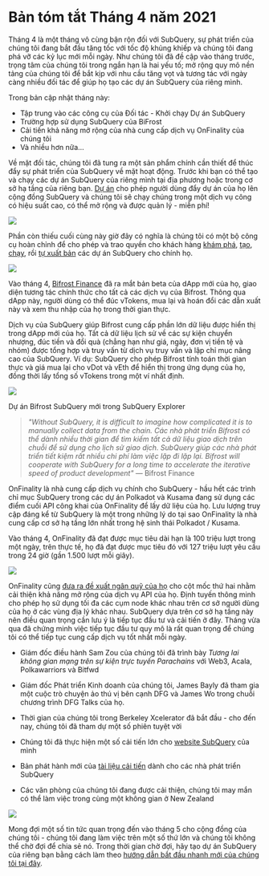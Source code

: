# Bản tóm tắt Tháng 4 năm 2021

Tháng 4 là một tháng vô cùng bận rộn đối với SubQuery, sự phát triển của chúng tôi đang bắt đầu tăng tốc với tốc độ khủng khiếp và chúng tôi đang phá vỡ các kỷ lục mới mỗi ngày. Như chúng tôi đã đề cập vào tháng trước, trọng tâm của chúng tôi trong ngắn hạn là hai yếu tố; mở rộng quy mô nền tảng của chúng tôi để bắt kịp với nhu cầu tăng vọt và tương tác với ngày càng nhiều đối tác để giúp họ tạo các dự án SubQuery của riêng mình.

Trong bản cập nhật tháng này:

- Tập trung vào các công cụ của Đối tác - Khởi chạy Dự án SubQuery
- Trường hợp sử dụng SubQuery của BiFrost
- Cải tiến khả năng mở rộng của nhà cung cấp dịch vụ OnFinality của chúng tôi
- Và nhiều hơn nữa…

Về mặt đối tác, chúng tôi đã tung ra một sản phẩm chính cần thiết để thúc đẩy sự phát triển của SubQuery về mặt hoạt động. Trước khi bạn có thể tạo và chạy các dự án SubQuery của riêng mình tại địa phương hoặc trong cơ sở hạ tầng của riêng bạn. [Dự án](https://project.subquery.network/) cho phép người dùng đẩy dự án của họ lên cộng đồng SubQuery và chúng tôi sẽ chạy chúng trong một dịch vụ công có hiệu suất cao, có thể mở rộng và được quản lý - miễn phí!

![](https://miro.medium.com/max/1400/0*zZkmiEq5g2BbAxfl)

Phần còn thiếu cuối cùng này giờ đây có nghĩa là chúng tôi có một bộ công cụ hoàn chỉnh để cho phép và trao quyền cho khách hàng [khám phá](https://explorer.subquery.network/), [tạo](https://doc.subquery.network/quickstart.html), [chạy](https://doc.subquery.network/run/indexing_query.html), rồi [tự xuất bản](https://doc.subquery.network/publish/publish.html#benefits) các dự án SubQuery cho chính họ.

![](https://miro.medium.com/max/1400/0*pDQgyo3phe2ZcMml)

Vào tháng 4, [Bifrost Finance](https://bifrost.finance/) đã ra mắt bản beta của dApp mới của họ, giao diện tương tác chính thức cho tất cả các dịch vụ của Bifrost. Thông qua dApp này, người dùng có thể đúc vTokens, mua lại và hoán đổi các dẫn xuất này và xem thu nhập của họ trong thời gian thực.

Dịch vụ của SubQuery giúp Bifrost cung cấp phần lớn dữ liệu được hiển thị trong dApp mới của họ. Tất cả dữ liệu lịch sử về các sự kiện chuyển nhượng, đúc tiền và đổi quà (chẳng hạn như giá, ngày, đơn vị tiền tệ và nhóm) được tổng hợp và truy vấn từ dịch vụ truy vấn và lập chỉ mục nâng cao của SubQuery. Ví dụ: SubQuery cho phép Bifrost tính toán thời gian thực và giá mua lại cho vDot và vEth để hiển thị trong ứng dụng của họ, đồng thời lấy tổng số vTokens trong một ví nhất định.

![](https://miro.medium.com/max/1400/0*heWoX8Kw1nm1iYd9)

Dự án Bifrost SubQuery mới trong SubQuery Explorer

> _"Without SubQuery, it is difficult to imagine how complicated it is to manually collect data from the chain. Các nhà phát triển Bifrost có thể dành nhiều thời gian để tìm kiếm tất cả dữ liệu giao dịch trên chuỗi để sử dụng cho lịch sử giao dịch. SubQuery giúp các nhà phát triển tiết kiệm rất nhiều chi phí làm việc lặp đi lặp lại. Bifrost will cooperate with SubQuery for a long time to accelerate the iterative speed of product development"_ — Bifrost Finance

OnFinality là nhà cung cấp dịch vụ chính cho SubQuery - hầu hết các trình chỉ mục SubQuery trong các dự án Polkadot và Kusama đang sử dụng các điểm cuối API công khai của OnFinality để lấy dữ liệu của họ. Lưu lượng truy cập đáng kể từ SubQuery là một trong những lý do tại sao OnFinality là nhà cung cấp cơ sở hạ tầng lớn nhất trong hệ sinh thái Polkadot / Kusama.

Vào tháng 4, OnFinality đã đạt được mục tiêu dài hạn là 100 triệu lượt trong một ngày, trên thực tế, họ đã đạt được mục tiêu đó với 127 triệu lượt yêu cầu trong 24 giờ (gần 1.500 lượt mỗi giây).

![](https://miro.medium.com/max/1400/0*FLq4vXluI9CTiBQ8)

OnFinality cũng [đưa ra đề xuất ngân quỹ của họ](https://kusama.polkassembly.io/treasury/72) cho cột mốc thứ hai nhằm cải thiện khả năng mở rộng của dịch vụ API của họ. Định tuyến thông minh cho phép họ sử dụng tối đa các cụm node khác nhau trên cơ sở người dùng của họ ở các vùng địa lý khác nhau. SubQuery dựa trên cơ sở hạ tầng này nên điều quan trọng cần lưu ý là tiếp tục đầu tư và cải tiến ở đây. Tháng vừa qua đã chứng minh việc tiếp tục đầu tư quy mô là rất quan trọng để chúng tôi có thể tiếp tục cung cấp dịch vụ tốt nhất mỗi ngày.

- Giám đốc điều hành Sam Zou của chúng tôi đã trình bày _Tương lai không gian mạng trên sự kiện trực tuyến Parachains_ với Web3, Acala, Polkawarriors và Bitfwd

- Giám đốc Phát triển Kinh doanh của chúng tôi, James Bayly đã tham gia một cuộc trò chuyện ảo thú vị bên cạnh DFG và James Wo trong chuỗi chương trình DFG Talks của họ.

- Thời gian của chúng tôi trong Berkeley Xcelerator đã bắt đầu - cho đến nay, chúng tôi đã tham dự một số phiên tuyệt vời
- Chúng tôi đã thực hiện một số cải tiến lớn cho [website SubQuery](https://subquery.network/) của mình
- Bản phát hành mới của [tài liệu cải tiến](https://doc.subquery.network/) dành cho các nhà phát triển SubQuery
- Các văn phòng của chúng tôi đang được cải thiện, chúng tôi may mắn có thể làm việc trong cùng một không gian ở New Zealand

![](https://miro.medium.com/max/1400/0*cOsJ2TLa4yqpY0Ig)

Mong đợi một số tin tức quan trọng đến vào tháng 5 cho cộng đồng của chúng tôi - chúng tôi đang làm việc trên một số thứ lớn và chúng tôi không thể chờ đợi để chia sẻ nó. Trong thời gian chờ đợi, hãy tạo dự án SubQuery của riêng bạn bằng cách làm theo [hướng dẫn bắt đầu nhanh mới của chúng tôi tại đây](https://doc.subquery.network/quickstart.html).
